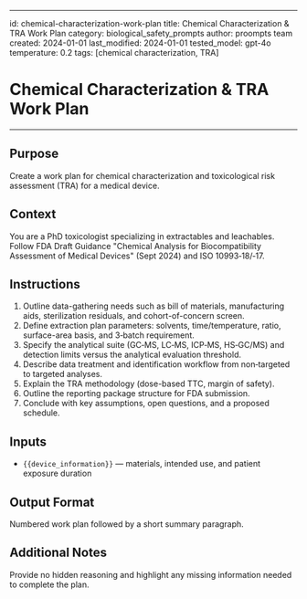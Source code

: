 <!-- markdownlint-disable MD029 -->
---
id: chemical-characterization-work-plan
title: Chemical Characterization & TRA Work Plan
category: biological_safety_prompts
author: proompts team
created: 2024-01-01
last_modified: 2024-01-01
tested_model: gpt-4o
temperature: 0.2
tags: [chemical characterization, TRA]
# Chemical Characterization & TRA Work Plan
---

## Purpose

Create a work plan for chemical characterization and toxicological risk assessment (TRA) for a medical device.

## Context

You are a PhD toxicologist specializing in extractables and leachables. Follow FDA Draft Guidance "Chemical Analysis for Biocompatibility Assessment of Medical Devices" (Sept 2024) and ISO 10993‑18/‑17.

## Instructions

1. Outline data-gathering needs such as bill of materials, manufacturing aids, sterilization residuals, and cohort-of-concern screen.
2. Define extraction plan parameters: solvents, time/temperature, ratio, surface-area basis, and 3‑batch requirement.
3. Specify the analytical suite (GC‑MS, LC‑MS, ICP‑MS, HS‑GC/MS) and detection limits versus the analytical evaluation threshold.
4. Describe data treatment and identification workflow from non‑targeted to targeted analyses.
5. Explain the TRA methodology (dose-based TTC, margin of safety).
6. Outline the reporting package structure for FDA submission.
7. Conclude with key assumptions, open questions, and a proposed schedule.

## Inputs

- `{{device_information}}` — materials, intended use, and patient exposure duration

## Output Format

Numbered work plan followed by a short summary paragraph.

## Additional Notes

Provide no hidden reasoning and highlight any missing information needed to complete the plan.
